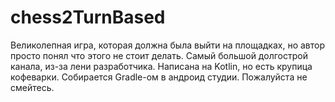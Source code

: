 # chess2TurnBased
Великолепная игра, которая должна была выйти на площадках, но автор просто понял что этого не стоит делать.
Самый большой долгострой канала, из-за лени разработчика.
Написана на Kotlin, но есть крупица кофеварки.
Собирается Gradle-ом в андроид студии.
Пожалуйста не смейтесь.
